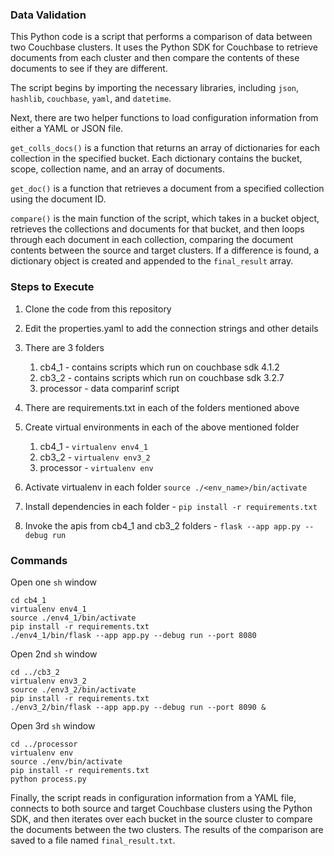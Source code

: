 ### Data Validation


This Python code is a script that performs a comparison of data between two Couchbase clusters. It uses the Python SDK for Couchbase to retrieve documents from each cluster and then compare the contents of these documents to see if they are different.

The script begins by importing the necessary libraries, including `json`, `hashlib`, `couchbase`, `yaml`, and `datetime`.

Next, there are two helper functions to load configuration information from either a YAML or JSON file.

`get_colls_docs()` is a function that returns an array of dictionaries for each collection in the specified bucket. Each dictionary contains the bucket, scope, collection name, and an array of documents.

`get_doc()` is a function that retrieves a document from a specified collection using the document ID.

`compare()` is the main function of the script, which takes in a bucket object, retrieves the collections and documents for that bucket, and then loops through each document in each collection, comparing the document contents between the source and target clusters. If a difference is found, a dictionary object is created and appended to the `final_result` array.

### Steps to Execute

1. Clone the code from this repository 
2. Edit the properties.yaml to add the connection strings and other details
3. There are 3 folders 
   1. cb4_1 - contains scripts which run on couchbase sdk 4.1.2
   2. cb3_2 - contains scripts which run on couchbase sdk 3.2.7
   3. processor - data comparinf script

4. There are requirements.txt in each of the folders mentioned above
5. Create virtual environments in each of the above mentioned folder
   1. cb4_1 - `virtualenv env4_1`
   2. cb3_2 - `virtualenv env3_2`
   3. processor - `virtualenv env`
6. Activate virtualenv in each  folder `source ./<env_name>/bin/activate`
7. Install dependencies in each folder - `pip install -r requirements.txt`
8. Invoke the apis from cb4_1 and cb3_2 folders - `flask --app app.py --debug run`


### Commands

Open one `sh` window

```
cd cb4_1
virtualenv env4_1
source ./env4_1/bin/activate
pip install -r requirements.txt
./env4_1/bin/flask --app app.py --debug run --port 8080
```

Open 2nd `sh` window

```
cd ../cb3_2
virtualenv env3_2
source ./env3_2/bin/activate
pip install -r requirements.txt
./env3_2/bin/flask --app app.py --debug run --port 8090 &
```

Open 3rd `sh` window

```
cd ../processor
virtualenv env
source ./env/bin/activate
pip install -r requirements.txt
python process.py
```


Finally, the script reads in configuration information from a YAML file, connects to both source and target Couchbase clusters using the Python SDK, and then iterates over each bucket in the source cluster to compare the documents between the two clusters. The results of the comparison are saved to a file named `final_result.txt`.

<!-- Note: The script could benefit from additional error handling and logging to make it more robust and informative in case of errors. -->
